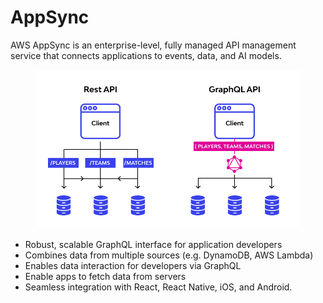 # AppSync

AWS AppSync is an enterprise-level, fully managed API management service that connects applications to events, data, and AI models.

<figure><img src="../../.gitbook/assets/image (32) (1).png" alt=""><figcaption></figcaption></figure>

* Robust, scalable GraphQL interface for application developers&#x20;
* Combines data from multiple sources (e.g. DynamoDB, AWS Lambda)
* Enables data interaction for developers via GraphQL&#x20;
* Enable apps to fetch data from servers
* Seamless integration with React, React Native, iOS, and Android.
